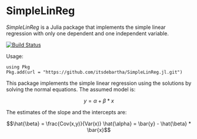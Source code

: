 # SimpleLinReg

*SimpleLinReg* is a Julia package that implements the simple linear regression with only one dependent and one independent variable.

[![Build Status](https://github.com/itsdebartha/SimpleLinReg.jl/actions/workflows/CI.yml/badge.svg?branch=master)](https://github.com/itsdebartha/SimpleLinReg.jl/actions/workflows/CI.yml?query=branch%3Amaster)


Usage:
```
using Pkg
Pkg.add(url = "https://github.com/itsdebartha/SimpleLinReg.jl.git")
```

This package implements the simple linear regression using the solutions by solving the normal equations. The assumed model is:
```math
y = \alpha + \beta * x
```
The estimates of the slope and the intercepts are:
```math
\hat{\beta} = \frac{Cov(x,y)}{Var(x)}
\hat{\alpha} = \bar{y} - \hat{\beta} * \bar{x}
```